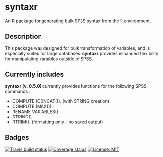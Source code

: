 # syntaxr
An R package for generating bulk SPSS syntax from the R environment.

## Description
This package was designed for bulk transformation of variables, and is especially suited for large databases.
**syntaxr** provides enhanced flexibility for manipulating variables outside of SPSS.

## Currently includes
**syntaxr (v. 0.5.0)** currently provides functions for the following SPSS commands :
- COMPUTE (CONCAT()). (with STRING creation)
- COMPUTE (MAX()).
- RENAME VARIABLES().
- STRING().
- RTRIM(). (formatting only - no saved output)

## Badges
[![Travis build status](https://travis-ci.org/greenmeen/syntaxr.svg?branch=master)](https://travis-ci.org/greenmeen/syntaxr)
[![Coverage status](https://codecov.io/gh/greenmeen/syntaxr/branch/master/graph/badge.svg)](https://codecov.io/github/greenmeen/syntaxr?branch=master)
[![License: MIT](https://img.shields.io/badge/License-MIT-yellow.svg)](https://opensource.org/licenses/MIT)
